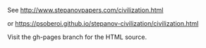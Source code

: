 See http://www.stepanovpapers.com/civilization.html

or https://psoberoi.github.io/stepanov-civilization/civilization.html

Visit the gh-pages branch for the HTML source.

